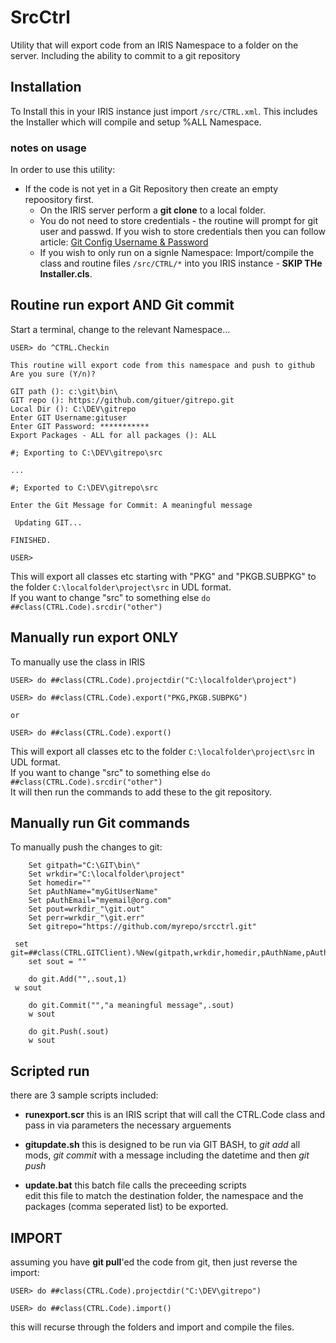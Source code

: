 # SrcCtrl
Utility that will export code from an IRIS Namespace to a folder on the server. Including the ability to commit to a git repository

## Installation

To Install this in your IRIS instance just import ` /src/CTRL.xml `. This includes the Installer which will compile and setup %ALL Namespace.

### notes on usage

In order to use this utility: 
* If the code is not yet in a Git Repository then create an empty repoository first.  
  * On the IRIS server perform a **git clone** to a local folder.  
  * You do not need to store credentials - the routine will prompt for git user and passwd. If you wish to store credentials then you can follow article: <a href="https://www.shellhacks.com/git-config-username-password-store-credentials" target="_blank">Git Config Username & Password</a>  
  * If you wish to only run on a signle Namespace:
Import/compile the class and routine files `/src/CTRL/*` into you IRIS instance - **SKIP THe Installer.cls**.

## Routine run export AND Git commit

Start a terminal, change to the relevant Namespace...

```
USER> do ^CTRL.Checkin

This routine will export code from this namespace and push to github
Are you sure (Y/n)?
 
GIT path (): c:\git\bin\
GIT repo (): https://github.com/gituer/gitrepo.git
Local Dir (): C:\DEV\gitrepo
Enter GIT Username:gituser
Enter GIT Password: ***********
Export Packages - ALL for all packages (): ALL

#; Exporting to C:\DEV\gitrepo\src

...

#; Exported to C:\DEV\gitrepo\src
 
Enter the Git Message for Commit: A meaningful message
 
 Updating GIT...
 
FINISHED.

USER>

```
   This will export all classes etc starting with "PKG" and "PKGB.SUBPKG" to the folder `C:\localfolder\project\src` in UDL format.  
   If you want to change "src" to something else `do ##class(CTRL.Code).srcdir("other")`



## Manually run export ONLY

To manually use the class in IRIS
```
USER> do ##class(CTRL.Code).projectdir("C:\localfolder\project")

USER> do ##class(CTRL.Code).export("PKG,PKGB.SUBPKG")

or 

USER> do ##class(CTRL.Code).export()

```
   This will export all classes etc to the folder `C:\localfolder\project\src` in UDL format.  
   If you want to change "src" to something else `do ##class(CTRL.Code).srcdir("other")`  
   It will then run the commands to add these to the git repository.

## Manually run Git commands

To manually push the changes to git:

```
	Set gitpath="C:\GIT\bin\"
	Set wrkdir="C:\localfolder\project"
	Set homedir=""
	Set pAuthName="myGitUserName"
	Set pAuthEmail="myemail@org.com"
	Set pout=wrkdir_"\git.out"
	Set perr=wrkdir_"\git.err"
	Set gitrepo="https://github.com/myrepo/srcctrl.git"

 set git=##class(CTRL.GITClient).%New(gitpath,wrkdir,homedir,pAuthName,pAuthEmail,pout,perr,gitrepo)
	set sout = ""
	
	do git.Add("",.sout,1)
 w sout

	do git.Commit("","a meaningful message",.sout)
	w sout
	
	do git.Push(.sout)
	w sout

```

## Scripted run

there are 3 sample scripts included:
  * **runexport.scr** this is an IRIS script that will call the CTRL.Code class and pass in via parameters the necessary arguements  
  
  * **gitupdate.sh** this is designed to be run via GIT BASH, to _git add_ all mods, _git commit_ with a message including the datetime and then _git push_  
  
  * **update.bat** this batch file calls the preceeding scripts  
    edit this file to match the destination folder, the namespace and the packages (comma seperated list) to be exported.
    
## IMPORT

assuming you have **git pull**'ed the code from git, then just reverse the import:
```
USER> do ##class(CTRL.Code).projectdir("C:\DEV\gitrepo")

USER> do ##class(CTRL.Code).import()
```

this will recurse through the folders and import and compile the files.



```

